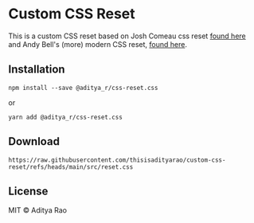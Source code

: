 # Custom CSS Reset

This is a custom CSS reset based on Josh Comeau css reset [found here](https://www.joshwcomeau.com/css/custom-css-reset/) and Andy Bell's (more) modern CSS reset, [found here](https://piccalil.li/blog/a-more-modern-css-reset/).

## Installation

`npm install --save @aditya_r/css-reset.css`

or

`yarn add @aditya_r/css-reset.css`

## Download

`https://raw.githubusercontent.com/thisisadityarao/custom-css-reset/refs/heads/main/src/reset.css`

## License

MIT © Aditya Rao
